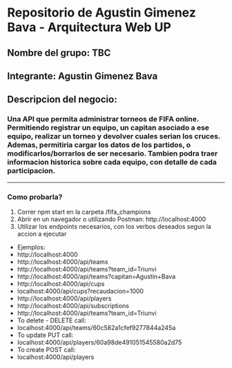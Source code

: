 # Repositorio de Agustin Gimenez Bava - Arquitectura Web UP


## Nombre del grupo: TBC
## Integrante: Agustin Gimenez Bava
## Descripcion del negocio: 
### Una API que permita administrar torneos de FIFA online. Permitiendo registrar un equipo, un capitan asociado a ese equipo, realizar un torneo y devolver cuales serian los cruces. Ademas, permitiria cargar los datos de los partidos, o modificarlos/borrarlos de ser necesario. Tambien podra traer informacion historica sobre cada equipo, con detalle de cada participacion.
---
### Como probarla?
1. Correr npm start en la carpeta /fifa_champions
2. Abrir en un navegador o utilizando Postman: http://localhost:4000
3. Utilizar los endpoints necesarios, con los verbos deseados segun la accion a ejecutar
- Ejemplos:
- http://localhost:4000
- http://localhost:4000/api/teams
- http://localhost:4000/api/teams?team_id=Triunvi
- http://localhost:4000/api/teams?capitan=Agustin+Bava
- http://localhost:4000/api/cups
- localhost:4000/api/cups?recaudacion=1000
- http://localhost:4000/api/players
- http://localhost:4000/api/subscriptions
- http://localhost:4000/api/teams?team_id=Triunvi
- To delete - DELETE call:
- localhost:4000/api/teams/60c582a1cfef9277844a245a
- To update PUT call:
- localhost:4000/api/players/60a98de491051545580a2d75
- To create POST call:
- localhost:4000/api/players
